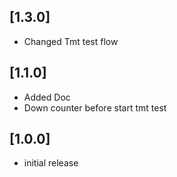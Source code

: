 
## [1.3.0]
- Changed Tmt test flow

## [1.1.0]
- Added Doc
- Down counter before start tmt test

## [1.0.0]
- initial release
